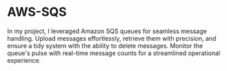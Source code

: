 # AWS-SQS
In my project, I leveraged Amazon SQS queues for seamless message handling. Upload messages effortlessly, retrieve them with precision, and ensure a tidy system with the ability to delete messages. Monitor the queue's pulse with real-time message counts for a streamlined operational experience.
